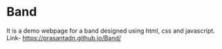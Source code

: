 # Band
It is a demo webpage for a band designed using html, css and javascript.
Link- https://prasantadn.github.io/Band/

